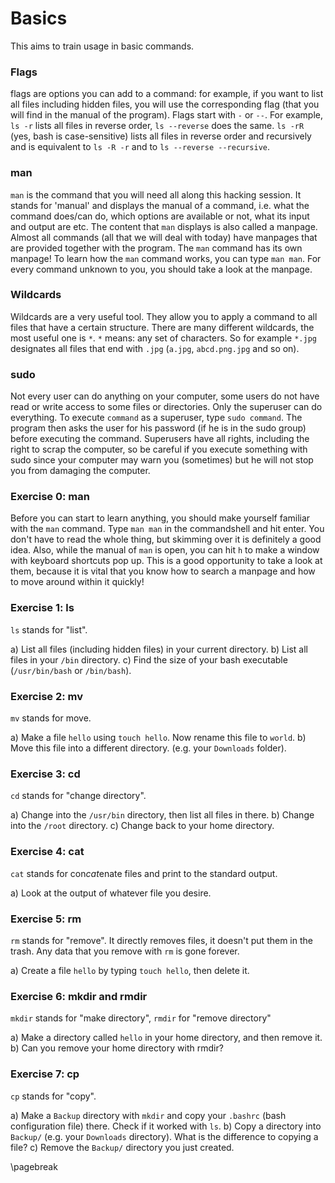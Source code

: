 # Basics
This aims to train usage in basic commands.

### Flags

flags are options you can add to a command: for example, if you want to list all files including hidden files, you will use the corresponding flag (that you will find in the manual of the program). Flags start with `-` or `--`. For example, `ls -r` lists all files in reverse order, `ls --reverse` does the same. `ls -rR` (yes, bash is case-sensitive) lists all files in reverse order and recursively and is equivalent to `ls -R -r` and to `ls --reverse --recursive`.

### man

`man` is the command that you will need all along this hacking session. It stands for 'manual' and displays the manual of a command, i.e. what the command does/can do, which options are available or not, what its input and output are etc. The content that `man` displays is also called a manpage.
Almost all commands (all that we will deal with today) have manpages that are provided together with the program.
The `man` command has its own manpage! To learn how the `man` command works, you can type `man man`.
For every command unknown to you, you should take a look at the manpage.

### Wildcards

Wildcards are a very useful tool. They allow you to apply a command to all files that have a certain structure. There are many different wildcards, the most useful one is `*`. `*` means: any set of characters. So for example `*.jpg` designates all files that end with `.jpg` (`a.jpg`, `abcd.png.jpg` and so on).

### sudo

Not every user can do anything on your computer, some users do not have read or write access to some files or directories. Only the superuser can do everything. To execute `command` as a superuser, type `sudo command`. The program then asks the user for his password (if he is in the sudo group) before executing the command. Superusers have all rights, including the right to scrap the computer, so be careful if you execute something with sudo since your computer may warn you (sometimes) but he will not stop you from damaging the computer.

### Exercise 0: man

Before you can start to learn anything, you should make yourself familiar with the `man` command. Type `man man` in the commandshell and hit enter. You don't have to read the whole thing, but skimming over it is definitely a good idea. Also, while the manual of `man` is open, you can hit `h` to make a window with keyboard shortcuts pop up. This is a good opportunity to take a look at them, because it is vital that you know how to search a manpage and how to move around within it quickly!

### Exercise 1: ls

`ls` stands for "list".

a) List all files (including hidden files) in your current directory.
b) List all files in your `/bin` directory.
c) Find the size of your bash executable (`/usr/bin/bash` or `/bin/bash`).

### Exercise 2: mv

`mv` stands for move.

a) Make a file `hello` using `touch hello`. Now rename this file to `world`.
b) Move this file into a different directory. (e.g. your `Downloads` folder).

### Exercise 3: cd

`cd` stands for "change directory".

a) Change into the `/usr/bin` directory, then list all files in there.
b) Change into the `/root` directory.
c) Change back to your home directory.

### Exercise 4: cat

`cat` stands for con*cat*enate files and print to the standard output.

a) Look at the output of whatever file you desire.


### Exercise 5: rm

`rm` stands for "remove". It directly removes files, it doesn't put them in the trash. Any data that you remove with `rm` is gone forever.

a) Create a file `hello` by typing `touch hello`, then delete it.

### Exercise 6: mkdir and rmdir

`mkdir` stands for "make directory", `rmdir` for "remove directory"

a) Make a directory called `hello` in your home directory, and then remove it.
b) Can you remove your home directory with rmdir?

### Exercise 7: cp

`cp` stands for "copy".

a) Make a `Backup` directory with `mkdir` and copy your `.bashrc` (bash configuration file) there. Check if it worked with `ls`.
b) Copy a directory into `Backup/` (e.g. your `Downloads` directory). What is the difference to copying a file?
c) Remove the `Backup/` directory you just created.

\pagebreak
